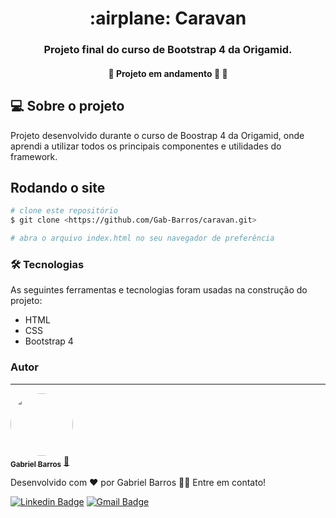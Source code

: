 <h1 align="center">:airplane: Caravan</h1>
<h3 align="center">Projeto final do curso de Bootstrap 4 da Origamid.</h3>
<h4 align="center"> 
	🚧  Projeto em andamento 🚀 🚧
</h4>

## :computer: Sobre o projeto
Projeto desenvolvido durante o curso de Boostrap 4 da Origamid, onde aprendi a utilizar todos os principais componentes e utilidades do framework.

## Rodando o site

```bash
# clone este repositório
$ git clone <https://github.com/Gab-Barros/caravan.git>

# abra o arquivo index.html no seu navegador de preferência
```

### 🛠 Tecnologias

As seguintes ferramentas e tecnologias foram usadas na construção do projeto:

- HTML
- CSS
- Bootstrap 4

### Autor
---

<a href="https://www.linkedin.com/in/gabriel-barros-419bb3208/">
 <img style="border-radius: 50%;" src="https://avatars.githubusercontent.com/u/80299358?s=400&u=d60523eff0aa8ba1986d098c23c440f5d3af5ff2&v=4" width="100px;" alt=""/>
 <br />
 <sub><b>Gabriel Barros</b></sub></a> <a href="https://www.linkedin.com/in/gabriel-barros-419bb3208/" title="Gabriel">🚀</a>


Desenvolvido com ❤️ por Gabriel Barros 👋🏽 Entre em contato!

[![Linkedin Badge](https://img.shields.io/badge/-LinkedIn-blue?style=flat-square&logo=Linkedin&logoColor=white&link=https://www.linkedin.com/in/gabriel-barros-419bb3208/)](https://www.linkedin.com/in/gabriel-barros-419bb3208/)
[![Gmail Badge](https://img.shields.io/badge/-Email-c14438?style=flat-square&logo=Gmail&logoColor=white&link=mailto:gabrielalcantarabarros524@gmail.com)](mailto:gabrielalcantarabarros524@gmail.com)
